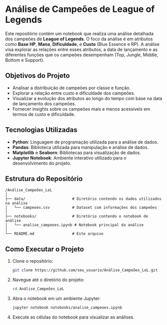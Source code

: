 # Análise de Campeões de League of Legends

Este repositório contém um notebook que realiza uma análise detalhada dos campeões de **League of Legends**. O foco da análise é em atributos como **Base HP**, **Mana**, **Dificuldade**, e **Custo** (Blue Essence e RP). A análise visa explorar as relações entre esses atributos, a data de lançamento e as diferentes funções que os campeões desempenham (Top, Jungle, Middle, Bottom e Support).

## Objetivos do Projeto

- Analisar a distribuição de campeões por classe e função.
- Explorar a relação entre custo e dificuldade dos campeões.
- Visualizar a evolução dos atributos ao longo do tempo com base na data de lançamento dos campeões.
- Fornecer insights sobre os campeões mais e menos acessíveis em termos de custo e dificuldade.

## Tecnologias Utilizadas

- **Python**: Linguagem de programação utilizada para a análise de dados.
- **Pandas**: Biblioteca utilizada para manipulação e análise de dados.
- **Matplotlib** e **Seaborn**: Bibliotecas para visualização de dados.
- **Jupyter Notebook**: Ambiente interativo utilizado para o desenvolvimento do projeto.

## Estrutura do Repositório

```
/Análise_Campeões_LoL
│
├── data/                     # Diretório contendo os dados utilizados na análise
│   └── campeoes.csv          # Dataset com informações dos campeões
│
├── notebooks/                # Diretório contendo o notebook de análise
│   └── analise_campeoes.ipynb # Notebook principal da análise
│
└── README.md                 # Este arquivo
```

## Como Executar o Projeto

1. Clone o repositório:
   ```bash
   git clone https://github.com/seu_usuario/Análise_Campeões_LoL.git
   ```

2. Navegue até o diretório do projeto:
   ```bash
   cd Análise_Campeões_LoL
   ```

3. Abra o notebook em um ambiente Jupyter:
   ```bash
   jupyter notebook notebooks/analise_campeoes.ipynb
   ```

4. Execute as células do notebook para visualizar as análises.



